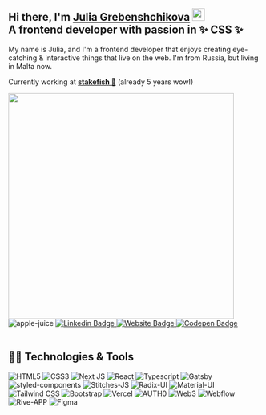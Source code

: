 
## Hi there, I'm <a href="https://jucoder.dev" rel="nofollow">Julia Grebenshchikova</a> <!--<img src="https://raw.githubusercontent.com/MartinHeinz/MartinHeinz/master/wave.gif" width="30px">--> <img src="https://camo.githubusercontent.com/e8e7b06ecf583bc040eb60e44eb5b8e0ecc5421320a92929ce21522dbc34c891/68747470733a2f2f6d656469612e67697068792e636f6d2f6d656469612f6876524a434c467a6361737252346961377a2f67697068792e676966" width="25rem"><br/>A frontend developer with passion in ✨ CSS ✨ 


My name is Julia, and I'm a frontend developer that enjoys creating eye-catching & interactive things that live on the web. I'm from Russia, but living in Malta now. 

Currently working at <a href="https://stake.fish" target="_blank"><b>stakefish 🐠</b></a> (already 5 years wow!)

<div>
  <img src="https://user-images.githubusercontent.com/2690724/201745336-51935a47-6d8f-4817-b68b-4f63f663c76a.png" width="450px" style="max-width:100%;"/>
 </div>


<div>
  <img src="https://komarev.com/ghpvc/?username=apple-juice&label=Profile%20views&color=0e75b6&style=flat" alt="apple-juice" />

  <!--Linkedin-->
  <a href="https://www.linkedin.com/in/jucoder/" target="_blank" rel="nofollow">
  <img src="https://camo.githubusercontent.com/93ca47e21e17f622a41d26d599e008e4c30b8a322186f18019bc43d54f57b0c9/68747470733a2f2f696d672e736869656c64732e696f2f62616467652f2d4c696e6b6564496e2d3065373661383f7374796c653d666c61742d737175617265266c6f676f3d4c696e6b6564696e266c6f676f436f6c6f723d7768697465" alt="Linkedin Badge" data-canonical-src="https://img.shields.io/badge/-LinkedIn-0e76a8?style=flat-square&amp;logo=Linkedin&amp;logoColor=white" style="max-width:100%;">
  </a>

<!--Portfolio-->
  <a href="https://www.jucoder.dev" target="_blank" rel="nofollow">
  <img src="https://img.shields.io/badge/Website-3b5998?style=flat-square&amp;logo=google-chrome&amp;logoColor=white" alt="Website Badge" style="max-width:100%;">
  </a>
  
  <!--CodePen-->
  <a href="https://codepen.io/jucoder" target="_blank" rel="nofollow">
  <img src="https://img.shields.io/badge/Codepen-131417?style=flat-square&logo=codepen&logoColor=white?" alt="Codepen Badge" style="max-width:100%;">
  </a>
</div>

<br/>


## 👩‍💻 Technologies & Tools
![HTML5](https://img.shields.io/static/v1?style=for-the-badge&message=HTML5&color=222222&logo=HTML5&logoColor=E34F26&label=)
![CSS3](https://img.shields.io/static/v1?style=for-the-badge&message=CSS3&color=222222&logo=CSS3&logoColor=1572B6&label=)
![Next JS](https://img.shields.io/badge/Next-222222?style=for-the-badge&logo=next.js&logoColor=white)
![React](https://img.shields.io/static/v1?style=for-the-badge&message=React&color=222222&logo=React&logoColor=61DAFB&label=)
![Typescript](https://img.shields.io/static/v1?style=for-the-badge&message=Typescript&color=222222&logo=Typescript&logoColor=61DAFB&label=)
![Gatsby](https://img.shields.io/static/v1?style=for-the-badge&message=Gatsby&color=222222&logo=Gatsby&logoColor=663399&label=)
![styled-components](https://img.shields.io/static/v1?style=for-the-badge&message=styled-components&color=222222&logo=styled-components&logoColor=FFFFFF&label=)
![Stitches-JS](https://img.shields.io/static/v1?style=for-the-badge&message=stitches.js&color=222222&logo=stitches.js&logoColor=FFFFFF&label=)
![Radix-UI](https://img.shields.io/static/v1?style=for-the-badge&message=Radix-UI&color=222222&logo=Radix-UI&logoColor=663399&label=)
![Material-UI](https://img.shields.io/static/v1?style=for-the-badge&message=Material-UI&color=222222&logo=Material-UI&logoColor=0081CB&label=)
![Tailwind CSS](https://img.shields.io/static/v1?style=for-the-badge&message=Tailwind+CSS&color=222222&logo=Tailwind+CSS&logoColor=06B6D4&label=)
![Bootstrap](https://img.shields.io/badge/Bootstrap-222222?style=for-the-badge&logo=bootstrap&logoColor=563d7c)
![Vercel](https://img.shields.io/badge/Vercel-222222?style=for-the-badge&logo=vercel&logoColor=white)
![AUTH0](https://img.shields.io/static/v1?style=for-the-badge&message=Auth0&color=222222&logo=Material-UI&logoColor=0081CB&label=)
![Web3](https://img.shields.io/badge/web3-222222?style=for-the-badge&logo=web3&logoColor=563d7c)
![Webflow](https://img.shields.io/badge/webflow-222222?style=for-the-badge&logo=webflow&logoColor=4353ff)
![Rive-APP](https://img.shields.io/static/v1?style=for-the-badge&message=rive.app&color=222222&logo=rive-app&logoColor=FFFFFF&label=)
![Figma](https://img.shields.io/static/v1?style=for-the-badge&message=figma&color=222222&logo=figma&logoColor=FFFFFF&label=)


<br/>

<!-- A+

## &#x1f4c8; GitHub Stats

![Julia's GitHub stats](https://jolibois-readme-stats.vercel.app/api?username=apple-juice&show_icons=true&theme=bear&include_all_commits=true&count_private=true&hide_border=true)
-->
<!-- streak
[![Julia's Streak](http://github-readme-streak-stats.herokuapp.com?user=apple-juice&theme=bear&hide_border=true)](https://github.com/apple-juice)
-->


<!--
**apple-juice/apple-juice** is a ✨ _special_ ✨ repository because its `README.md` (this file) appears on your GitHub profile.

Here are some ideas to get you started:

- 🔭 I’m currently working on ...
- 🌱 I’m currently learning ...
- 👯 I’m looking to collaborate on ...
- 🤔 I’m looking for help with ...
- 💬 Ask me about ...
- 📫 How to reach me: ...
- 😄 Pronouns: ...
- ⚡ Fun fact: ...
--> 
